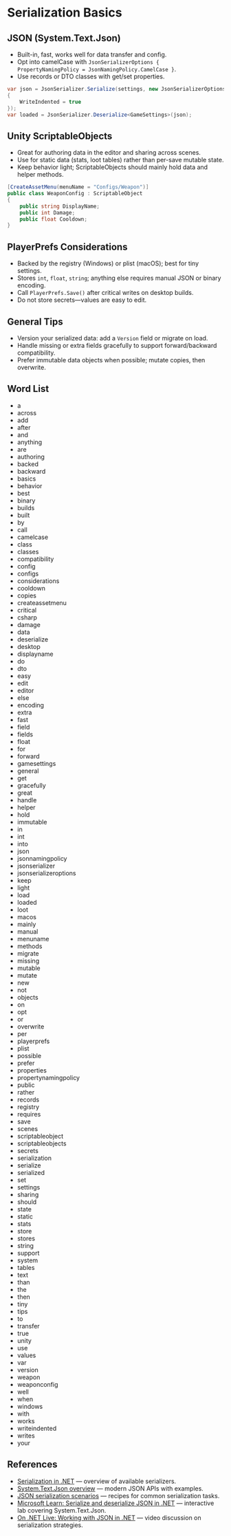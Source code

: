 # Serialization Basics

## JSON (System.Text.Json)
- Built-in, fast, works well for data transfer and config.
- Opt into camelCase with `JsonSerializerOptions { PropertyNamingPolicy = JsonNamingPolicy.CamelCase }`.
- Use records or DTO classes with get/set properties.

```csharp
var json = JsonSerializer.Serialize(settings, new JsonSerializerOptions
{
    WriteIndented = true
});
var loaded = JsonSerializer.Deserialize<GameSettings>(json);
```

## Unity ScriptableObjects
- Great for authoring data in the editor and sharing across scenes.
- Use for static data (stats, loot tables) rather than per-save mutable state.
- Keep behavior light; ScriptableObjects should mainly hold data and helper methods.

```csharp
[CreateAssetMenu(menuName = "Configs/Weapon")]
public class WeaponConfig : ScriptableObject
{
    public string DisplayName;
    public int Damage;
    public float Cooldown;
}
```

## PlayerPrefs Considerations
- Backed by the registry (Windows) or plist (macOS); best for tiny settings.
- Stores `int`, `float`, `string`; anything else requires manual JSON or binary encoding.
- Call `PlayerPrefs.Save()` after critical writes on desktop builds.
- Do not store secrets—values are easy to edit.

## General Tips
- Version your serialized data: add a `Version` field or migrate on load.
- Handle missing or extra fields gracefully to support forward/backward compatibility.
- Prefer immutable data objects when possible; mutate copies, then overwrite.

## Word List
- a
- across
- add
- after
- and
- anything
- are
- authoring
- backed
- backward
- basics
- behavior
- best
- binary
- builds
- built
- by
- call
- camelcase
- class
- classes
- compatibility
- config
- configs
- considerations
- cooldown
- copies
- createassetmenu
- critical
- csharp
- damage
- data
- deserialize
- desktop
- displayname
- do
- dto
- easy
- edit
- editor
- else
- encoding
- extra
- fast
- field
- fields
- float
- for
- forward
- gamesettings
- general
- get
- gracefully
- great
- handle
- helper
- hold
- immutable
- in
- int
- into
- json
- jsonnamingpolicy
- jsonserializer
- jsonserializeroptions
- keep
- light
- load
- loaded
- loot
- macos
- mainly
- manual
- menuname
- methods
- migrate
- missing
- mutable
- mutate
- new
- not
- objects
- on
- opt
- or
- overwrite
- per
- playerprefs
- plist
- possible
- prefer
- properties
- propertynamingpolicy
- public
- rather
- records
- registry
- requires
- save
- scenes
- scriptableobject
- scriptableobjects
- secrets
- serialization
- serialize
- serialized
- set
- settings
- sharing
- should
- state
- static
- stats
- store
- stores
- string
- support
- system
- tables
- text
- than
- the
- then
- tiny
- tips
- to
- transfer
- true
- unity
- use
- values
- var
- version
- weapon
- weaponconfig
- well
- when
- windows
- with
- works
- writeindented
- writes
- your

## References
- [Serialization in .NET](https://learn.microsoft.com/en-us/dotnet/standard/serialization/) — overview of available serializers.
- [System.Text.Json overview](https://learn.microsoft.com/en-us/dotnet/standard/serialization/system-text-json/overview) — modern JSON APIs with examples.
- [JSON serialization scenarios](https://learn.microsoft.com/en-us/dotnet/standard/serialization/system-text-json/common-uses) — recipes for common serialization tasks.
- [Microsoft Learn: Serialize and deserialize JSON in .NET](https://learn.microsoft.com/en-us/training/modules/serialize-deserialize-json-dotnet/) — interactive lab covering System.Text.Json.
- [On .NET Live: Working with JSON in .NET](https://www.youtube.com/watch?v=qlPxmmbgpqQ) — video discussion on serialization strategies.
